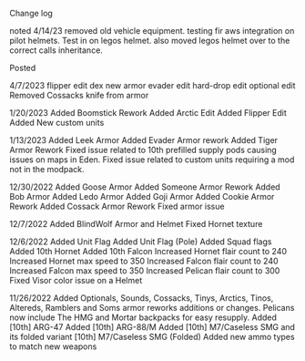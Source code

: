 Change log

noted 4/14/23
removed old vehicle equipment.
testing fir aws integration on pilot helmets. Test in on legos helmet. also moved legos helmet over to the correct calls inheritance.

Posted

4/7/2023
flipper edit
dex new armor
evader edit
hard-drop edit
optional edit
Removed Cossacks knife from armor

1/20/2023
Added Boomstick Rework
Added Arctic Edit
Added Flipper Edit
Added New custom units

1/13/2023
Added Leek Armor
Added Evader Armor rework
Added Tiger Armor Rework
Fixed issue related to 10th prefilled supply pods causing issues on maps in Eden.
Fixed issue related to custom units requiring a mod not in the modpack.

12/30/2022
Added Goose Armor
Added Someone Armor Rework
Added Bob Armor
Added Ledo Armor
Added Goji Armor
Added Cookie Armor Rework
Added Cossack Armor Rework
Fixed armor issue

12/7/2022
Added BlindWolf Armor and Helmet
Fixed Hornet texture

12/6/2022
Added Unit Flag
Added Unit Flag (Pole)
Added Squad flags
Added 10th Hornet
Added 10th Falcon
Increased Hornet flair count to 240
Increased Hornet max speed to 350
Increased Falcon flair count to 240
Increased Falcon max speed to 350
Increased Pelican flair count to 300
Fixed Visor color issue on a Helmet

11/26/2022
Added Optionals, Sounds, Cossacks, Tinys, Arctics, Tinos, Altereds, Ramblers and Soms armor reworks additions or changes.
Pelicans now include The HMG and Mortar backpacks for easy resupply.
Added [10th] ARG-47
Added [10th] ARG-88/M
Added [10th] M7/Caseless SMG and its folded variant [10th] M7/Caseless SMG (Folded)
Added new ammo types to match new weapons